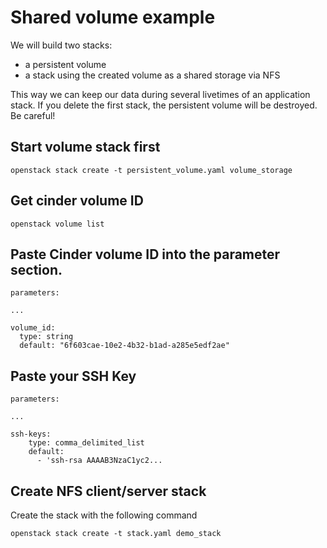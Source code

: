 # Shared volume example
We will build two stacks: 
* a persistent volume
* a stack using the created volume as a shared storage via NFS

This way we can keep our data during several livetimes of an application stack. If you delete the first stack, the persistent volume will be destroyed. Be careful!

## Start volume stack first

```
openstack stack create -t persistent_volume.yaml volume_storage
```

## Get cinder volume ID

```
openstack volume list
```

## Paste Cinder volume ID into the parameter section.

```
parameters:

...

volume_id:
  type: string
  default: "6f603cae-10e2-4b32-b1ad-a285e5edf2ae"
```


## Paste your SSH Key

```
parameters:

...

ssh-keys:
    type: comma_delimited_list
    default: 
      - 'ssh-rsa AAAAB3NzaC1yc2...
```

## Create NFS client/server stack
Create the stack with the following command

```
openstack stack create -t stack.yaml demo_stack
```

